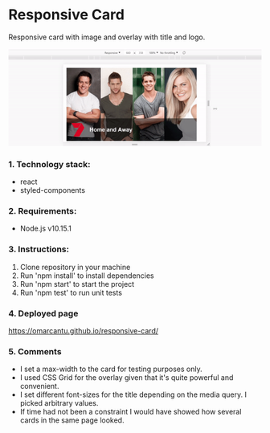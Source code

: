 # Responsive Card
Responsive card with image and overlay with title and logo.

![](responsive-card.gif)

### 1. Technology stack:

- react
- styled-components


### 2. Requirements:

- Node.js v10.15.1


### 3. Instructions:

1. Clone repository in your machine
2. Run 'npm install' to install dependencies
3. Run 'npm start' to start the project
4. Run 'npm test' to run unit tests


### 4. Deployed page

https://omarcantu.github.io/responsive-card/


### 5. Comments

- I set a max-width to the card for testing purposes only.
- I used CSS Grid for the overlay given that it's quite powerful and convenient.
- I set different font-sizes for the title depending on the media query. I picked arbitrary values.
- If time had not been a constraint I would have showed how several cards in the same page looked.